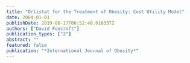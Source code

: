 ```yaml
---
title: "Orlistat for the Treatment of Obesity: Cost Utility Model"
date: 2004-01-01
publishDate: 2019-08-17T06:52:40.016337Z
authors: ["David Foxcroft"]
publication_types: ["2"]
abstract: ""
featured: false
publication: "*International Journal of Obesity*"
---
```


